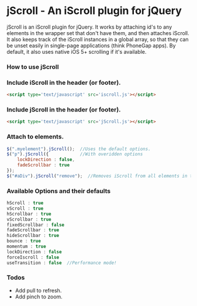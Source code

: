 # jScroll - An iScroll plugin for jQuery

jScroll is an iScroll plugin for jQuery.  It works by attaching id's to any elements in the wrapper set that don't have
them, and then attaches iScroll.  It also keeps track of the iScroll instances in a global array, so that they can be unset
easily in single-page applications (think PhoneGap apps).  By default, it also uses native iOS 5+ scrolling if it's available.

### How to use jScroll

### Include iScroll in the header (or footer).

```html
<script type='text/javascript' src='iscroll.js'></script>
```

### Include jScroll in the header (or footer).

```html
<script type='text/javascript' src='jScroll.js'></script>
```

### Attach to elements.
```js
$(".myelement").jScroll();  //Uses the default options.
$("p").jScroll({	 	    //With overidden options
	lockDirection : false,
	fadeScrollbar : true
});
$("#aDiv").jScroll("remove");  //Removes iScroll from all elements in this set.
```

### Available Options and their defaults
```js
hScroll : true
vScroll : true
hScrollbar : true
vScrollbar : true
fixedScrollbar : false
fadeScrollbar : true
hideScrollbar : true
bounce : true
momentum : true
lockDirection : false
forceIscroll : false
useTransition : false  //Performance mode!
```

### Todos

* Add pull to refresh.
* Add pinch to zoom.